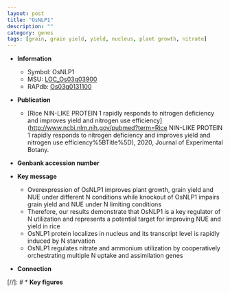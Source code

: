 ```yaml
---
layout: post
title: "OsNLP1"
description: ""
category: genes
tags: [grain, grain yield, yield, nucleus, plant growth, nitrate]
---
```


* **Information**  
    + Symbol: OsNLP1  
    + MSU: [LOC_Os03g03900](http://rice.plantbiology.msu.edu/cgi-bin/ORF_infopage.cgi?orf=LOC_Os03g03900)  
    + RAPdb: [Os03g0131100](http://rapdb.dna.affrc.go.jp/viewer/gbrowse_details/irgsp1?name=Os03g0131100)  

* **Publication**  
    + [Rice NIN-LIKE PROTEIN 1 rapidly responds to nitrogen deficiency and improves yield and nitrogen use efficiency](http://www.ncbi.nlm.nih.gov/pubmed?term=Rice NIN-LIKE PROTEIN 1 rapidly responds to nitrogen deficiency and improves yield and nitrogen use efficiency%5BTitle%5D), 2020, Journal of Experimental Botany.

* **Genbank accession number**  

* **Key message**  
    + Overexpression of OsNLP1 improves plant growth, grain yield and NUE under different N conditions while knockout of OsNLP1 impairs grain yield and NUE under N limiting conditions
    + Therefore, our results demonstrate that OsNLP1 is a key regulator of N utilization and represents a potential target for improving NUE and yield in rice
    + OsNLP1 protein localizes in nucleus and its transcript level is rapidly induced by N starvation
    + OsNLP1 regulates nitrate and ammonium utilization by cooperatively orchestrating multiple N uptake and assimilation genes

* **Connection**  

[//]: # * **Key figures**  


